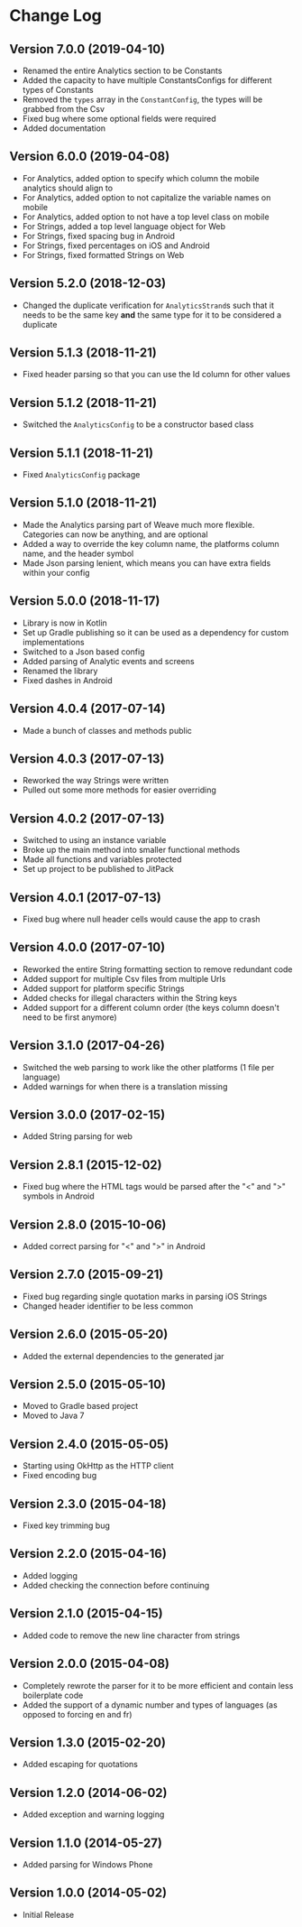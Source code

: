 # Change Log

## Version 7.0.0 (2019-04-10)

-   Renamed the entire Analytics section to be Constants
-   Added the capacity to have multiple ConstantsConfigs for different types of Constants
-   Removed the `types` array in the `ConstantConfig`, the types will be grabbed from the Csv
-   Fixed bug where some optional fields were required
-   Added documentation

## Version 6.0.0 (2019-04-08)

-   For Analytics, added option to specify which column the mobile analytics should align to
-   For Analytics, added option to not capitalize the variable names on mobile
-   For Analytics, added option to not have a top level class on mobile
-   For Strings, added a top level language object for Web
-   For Strings, fixed spacing bug in Android
-   For Strings, fixed percentages on iOS and Android
-   For Strings, fixed formatted Strings on Web

## Version 5.2.0 (2018-12-03)

-   Changed the duplicate verification for `AnalyticsStrand`s such that it needs to be the same key **and** the same type for it to be considered a duplicate

## Version 5.1.3 (2018-11-21)

-   Fixed header parsing so that you can use the Id column for other values

## Version 5.1.2 (2018-11-21)

-   Switched the `AnalyticsConfig` to be a constructor based class

## Version 5.1.1 (2018-11-21)

-   Fixed `AnalyticsConfig` package

## Version 5.1.0 (2018-11-21)

-   Made the Analytics parsing part of Weave much more flexible. Categories can now be anything, and are optional
-   Added a way to override the key column name, the platforms column name, and the header symbol
-   Made Json parsing lenient, which means you can have extra fields within your config

## Version 5.0.0 (2018-11-17)

-   Library is now in Kotlin
-   Set up Gradle publishing so it can be used as a dependency for custom implementations
-   Switched to a Json based config
-   Added parsing of Analytic events and screens
-   Renamed the library
-   Fixed dashes in Android

## Version 4.0.4 (2017-07-14)

-   Made a bunch of classes and methods public

## Version 4.0.3 (2017-07-13)

-   Reworked the way Strings were written
-   Pulled out some more methods for easier overriding

## Version 4.0.2 (2017-07-13)

-   Switched to using an instance variable
-   Broke up the main method into smaller functional methods
-   Made all functions and variables protected
-   Set up project to be published to JitPack

## Version 4.0.1 (2017-07-13)

-   Fixed bug where null header cells would cause the app to crash

## Version 4.0.0 (2017-07-10)

-   Reworked the entire String formatting section to remove redundant code
-   Added support for multiple Csv files from multiple Urls
-   Added support for platform specific Strings
-   Added checks for illegal characters within the String keys
-   Added support for a different column order (the keys column doesn't need to be first anymore)

## Version 3.1.0 (2017-04-26)

-   Switched the web parsing to work like the other platforms (1 file per language)
-   Added warnings for when there is a translation missing

## Version 3.0.0 (2017-02-15)

-   Added String parsing for web

## Version 2.8.1 (2015-12-02)

-   Fixed bug where the HTML tags would be parsed after the "<" and ">" symbols in Android

## Version 2.8.0 (2015-10-06)

-   Added correct parsing for "<" and ">" in Android

## Version 2.7.0 (2015-09-21)

-   Fixed bug regarding single quotation marks in parsing iOS Strings
-   Changed header identifier to be less common

## Version 2.6.0 (2015-05-20)

-   Added the external dependencies to the generated jar

## Version 2.5.0 (2015-05-10)

-   Moved to Gradle based project
-   Moved to Java 7

## Version 2.4.0 (2015-05-05)

-   Starting using OkHttp as the HTTP client
-   Fixed encoding bug

## Version 2.3.0 (2015-04-18)

-   Fixed key trimming bug

## Version 2.2.0 (2015-04-16)

-   Added logging
-   Added checking the connection before continuing

## Version 2.1.0 (2015-04-15)

-   Added code to remove the new line character from strings

## Version 2.0.0 (2015-04-08)

-   Completely rewrote the parser for it to be more efficient and contain less boilerplate code
-   Added the support of a dynamic number and types of languages (as opposed to forcing en and fr)

## Version 1.3.0 (2015-02-20)

-   Added escaping for quotations

## Version 1.2.0 (2014-06-02)

-   Added exception and warning logging

## Version 1.1.0 (2014-05-27)

-   Added parsing for Windows Phone

## Version 1.0.0 (2014-05-02)

-   Initial Release
